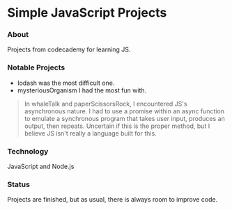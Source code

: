 # Simple JavaScript Projects
### About
Projects from codecademy for learning JS.
### Notable Projects
* lodash was the most difficult one.
* mysteriousOrganism I had the most fun with.
>In whaleTalk and paperScissorsRock, I encountered JS's asynchronous nature.
>I had to use a promise within an async function to emulate a synchronous program 
>that takes user input, produces an output, then repeats. Uncertain if this is 
>the proper method, but I believe JS isn't really a language built for this.
### Technology
JavaScript and Node.js
### Status
Projects are finished, but as usual, there is always room to improve code.
